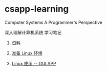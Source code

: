 # csapp-learning

Computer Systems A Programmer's Perspective

深入理解计算机系统 学习笔记

1. [资料](/资源.md)

2. [准备 Linux 环境](/准备Linux环境.md)

3. [Linux 使用 -- GUI APP](/使用Ubuntu01.md)